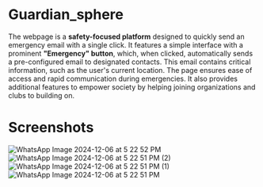 # Guardian_sphere
The webpage is a **safety-focused platform** designed to quickly send an emergency email with a single click. It features a simple interface with a prominent **"Emergency" button**, which, when clicked, automatically sends a pre-configured email to designated contacts. This email contains critical information, such as the user's current location. The page ensures ease of access and rapid communication during emergencies. It also provides additional features to empower society by helping joining organizations and clubs to building on. 

# Screenshots

![WhatsApp Image 2024-12-06 at 5 22 52 PM](https://github.com/user-attachments/assets/4f51cc69-5600-4736-8d7b-5f122507e2ba)
![WhatsApp Image 2024-12-06 at 5 22 51 PM (2)](https://github.com/user-attachments/assets/c08e7cf4-ef39-4ff5-a76e-1e662c3e29b1)
![WhatsApp Image 2024-12-06 at 5 22 51 PM (1)](https://github.com/user-attachments/assets/3283e18f-e998-4fdf-bbdf-def2f4bbe160)
![WhatsApp Image 2024-12-06 at 5 22 51 PM](https://github.com/user-attachments/assets/4fd9b184-7b10-4876-bae6-0ef28443ade1)
